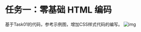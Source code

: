 # 任务一：零基础 HTML 编码

基于Task01的代码，参考示例图，增加CSS样式代码的编写。
![img](http://7xrp04.com1.z0.glb.clouddn.com/task_1_2_1.jpg)